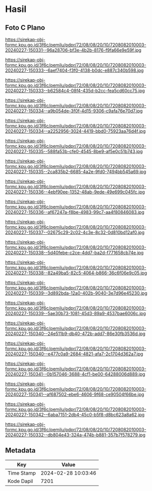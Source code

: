 # Hasil

## Foto C Plano

https://sirekap-obj-formc.kpu.go.id/3f6c/pemilu/pdpr/72/08/08/20/10/7208082010003-20240227-150331--96a28706-bf3e-4b2b-8176-f9fa66e9e59f.jpg

https://sirekap-obj-formc.kpu.go.id/3f6c/pemilu/pdpr/72/08/08/20/10/7208082010003-20240227-150333--6aef7404-f3f0-4138-b0dc-e887c340b598.jpg

https://sirekap-obj-formc.kpu.go.id/3f6c/pemilu/pdpr/72/08/08/20/10/7208082010003-20240227-150333--b62584c4-08f4-435d-b2cc-fea5cd60cc75.jpg

https://sirekap-obj-formc.kpu.go.id/3f6c/pemilu/pdpr/72/08/08/20/10/7208082010003-20240227-150334--a9b054de-3f0f-4d15-9306-c9afa76e70d7.jpg

https://sirekap-obj-formc.kpu.go.id/3f6c/pemilu/pdpr/72/08/08/20/10/7208082010003-20240227-150334--a2252956-3024-4419-bbd0-75923aa76d4f.jpg

https://sirekap-obj-formc.kpu.go.id/3f6c/pemilu/pdpr/72/08/08/20/10/7208082010003-20240227-150335--588fa53b-cfe0-4545-8be9-af5e0c51b743.jpg

https://sirekap-obj-formc.kpu.go.id/3f6c/pemilu/pdpr/72/08/08/20/10/7208082010003-20240227-150335--2ca835b2-6685-4a2e-9fd0-7494bb545a69.jpg

https://sirekap-obj-formc.kpu.go.id/3f6c/pemilu/pdpr/72/08/08/20/10/7208082010003-20240227-150336--4ebf90ee-1352-48ab-9ede-49e699c045fc.jpg

https://sirekap-obj-formc.kpu.go.id/3f6c/pemilu/pdpr/72/08/08/20/10/7208082010003-20240227-150336--af67247a-f8be-4983-99c7-aa4f80846083.jpg

https://sirekap-obj-formc.kpu.go.id/3f6c/pemilu/pdpr/72/08/08/20/10/7208082010003-20240227-150337--02675c29-2c02-4c3e-8c32-0d810bd12af0.jpg

https://sirekap-obj-formc.kpu.go.id/3f6c/pemilu/pdpr/72/08/08/20/10/7208082010003-20240227-150338--5d40febe-c2ce-4dd7-ba2d-f771658cb74e.jpg

https://sirekap-obj-formc.kpu.go.id/3f6c/pemilu/pdpr/72/08/08/20/10/7208082010003-20240227-150338--82a49ba5-82c5-4064-b866-36c6f06e9c05.jpg

https://sirekap-obj-formc.kpu.go.id/3f6c/pemilu/pdpr/72/08/08/20/10/7208082010003-20240227-150339--3d892bda-12a0-402b-9040-3e7d96e45230.jpg

https://sirekap-obj-formc.kpu.go.id/3f6c/pemilu/pdpr/72/08/08/20/10/7208082010003-20240227-150339--5ae30b73-1081-45d3-89a9-4537bae6006c.jpg

https://sirekap-obj-formc.kpu.go.id/3f6c/pemilu/pdpr/72/08/08/20/10/7208082010003-20240227-150340--24e511b9-db40-472b-add7-86e30fb3536d.jpg

https://sirekap-obj-formc.kpu.go.id/3f6c/pemilu/pdpr/72/08/08/20/10/7208082010003-20240227-150340--e477c0a9-2684-4821-afa7-2c1704d362a7.jpg

https://sirekap-obj-formc.kpu.go.id/3f6c/pemilu/pdpr/72/08/08/20/10/7208082010003-20240227-150341--0b157046-3688-4cf1-be00-64288006d889.jpg

https://sirekap-obj-formc.kpu.go.id/3f6c/pemilu/pdpr/72/08/08/20/10/7208082010003-20240227-150341--af687502-ebe6-4606-9f68-ce90504f66be.jpg

https://sirekap-obj-formc.kpu.go.id/3f6c/pemilu/pdpr/72/08/08/20/10/7208082010003-20240227-150342--6aba7151-2db4-45c0-b5f8-d8bc623a8a62.jpg

https://sirekap-obj-formc.kpu.go.id/3f6c/pemilu/pdpr/72/08/08/20/10/7208082010003-20240227-150332--db804e43-324a-474b-b881-357b7f578279.jpg


## Metadata

| Key        | Value               |
| ---------- | ------------------- |
| Time Stamp | 2024-02-28 10:03:46 |
| Kode Dapil | 7201                |




